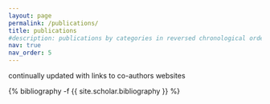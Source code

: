 ```yaml
---
layout: page
permalink: /publications/
title: publications
#description: publications by categories in reversed chronological order. generated by jekyll-scholar.
nav: true
nav_order: 5
---
```

<!-- _pages/publications.md -->
continually updated with links to co-authors websites

<div class="publications">

{% bibliography -f {{ site.scholar.bibliography }} %}

</div>
